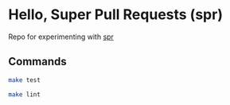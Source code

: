 # Hello, Super Pull Requests (spr)

Repo for experimenting with [spr](https://getcord.github.io/spr/index.html)

## Commands

```bash
make test
```

```bash
make lint
```
